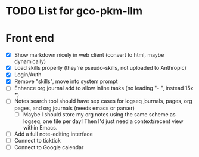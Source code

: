 # TODO List for gco-pkm-llm

# Front end
- [x] Show markdown nicely in web client (convert to html, maybe dynamically)
- [x] Load skills properly (they're pseudo-skills, not uploaded to Anthropic)
- [x] Login/Auth
- [x] Remove "skills", move into system prompt
- [ ] Enhance org journal add to allow inline tasks (no leading "- ", instead 15x *)
- [ ] Notes search tool should have sep cases for logseq journals, pages, org pages, and org journals (needs emacs or parser)
  - [ ] Maybe I should store my org notes using the same scheme as logseq, one file per day! Then I'd just need a context/recent view within Emacs.
- [ ] Add a full note-editing interface
- [ ] Connect to ticktick
- [ ] Connect to Google calendar
